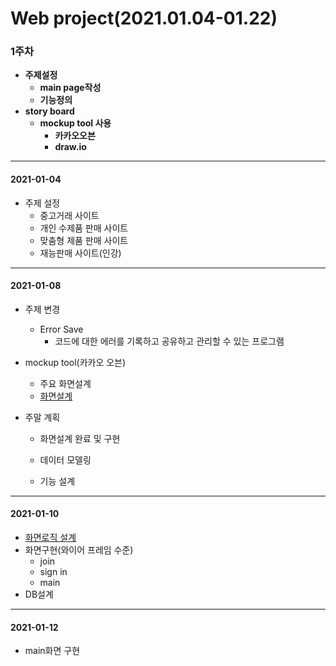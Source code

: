 # Web project(2021.01.04-01.22)

### 1주차 

- **주제설정**
  - **main page작성**
  - **기능정의**
- **story board**
  - **mockup tool 사용**
    - **카카오오븐**
    - **draw.io**

----------------------------------------------------------

 #### 2021-01-04

* 주제 설정
  * 중고거래 사이트
  * 개인 수제품 판매 사이트
  * 맞춤형 제품 판매 사이트
  * 재능판매 사이트(인강)
  
-----

#### 2021-01-08

* 주제 변경 
  * Error Save
    * 코드에 대한 에러를 기록하고 공유하고 관리할 수 있는 프로그램
* mockup tool(카카오 오븐)
  * 주요 화면설계
  * [화면설계](https://ovenapp.io/project/nD4CsWSDegFXDef5gYYINtoiAWFvZ8Hk#UXTuW)

* 주말 계획
  * 화면설계 완료 및 구현
  
  * 데이터 모델링
  
  * 기능 설계
  
----

#### 2021-01-10

* [화면로직 설계](https://ovenapp.io/project/nD4CsWSDegFXDef5gYYINtoiAWFvZ8Hk#UXTuW)
* 화면구현(와이어 프레임 수준)
  * join
  * sign in
  * main
* DB설계
----

#### 2021-01-12

* main화면 구현